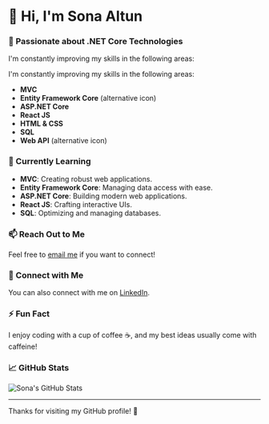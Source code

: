 # 👋 Hi, I'm Sona Altun

### 🌟 Passionate about .NET Core Technologies

I'm constantly improving my skills in the following areas:

I'm constantly improving my skills in the following areas:

- **MVC**  <i class="fas fa-cube"></i>
- **Entity Framework Core**  <i class="fas fa-database"></i> (alternative icon)
- **ASP.NET Core**  <i class="fas fa-globe"></i>
- **React JS**  <i class="fab fa-react"></i>
- **HTML & CSS**  <i class="fab fa-html5"></i> <i class="fab fa-css3"></i>
- **SQL**  <i class="fas fa-database"></i>
- **Web API**  <i class="fas fa-code-branch"></i> (alternative icon)
### 🚀 Currently Learning

- **MVC**: Creating robust web applications.
- **Entity Framework Core**: Managing data access with ease.
- **ASP.NET Core**: Building modern web applications.
- **React JS**: Crafting interactive UIs.
- **SQL**: Optimizing and managing databases.

### 📫 Reach Out to Me

Feel free to [email me](mailto:your-email@example.com) if you want to connect!

### 🔗 Connect with Me

You can also connect with me on [LinkedIn](https://www.linkedin.com/in/sona-altun-b87037191/).
### ⚡ Fun Fact

I enjoy coding with a cup of coffee ☕, and my best ideas usually come with caffeine!

### 📈 GitHub Stats

![Sona's GitHub Stats](https://github-readme-stats.vercel.app/api?username=sonaaltun&show_icons=true&hide_title=true&count_private=true&hide=prs&theme=radical)

---

Thanks for visiting my GitHub profile! 🚀
